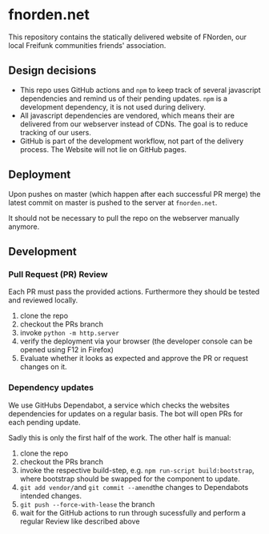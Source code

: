 # fnorden.net

This repository contains the statically delivered website of FNorden, our local Freifunk communities friends' association.



## Design decisions

- This repo uses GitHub actions and `npm` to keep track of several javascript dependencies and remind us of their pending updates. 
  `npm` is a development dependency, it is not used during delivery.
- All javascript dependencies are vendored, which means their are delivered from our webserver instead of CDNs.
  The goal is to reduce tracking of our users.
- GitHub is part of the development workflow, not part of the delivery process. The Website will not lie on GitHub pages.



## Deployment

Upon pushes on master (which happen after each successful PR merge) the latest commit on master is pushed to the server at `fnorden.net`.

It should not be necessary to pull the repo on the webserver manually anymore.



## Development

### Pull Request (PR) Review

Each PR must pass the provided actions.
Furthermore they should be tested and reviewed locally.

1. clone the repo
2. checkout the PRs branch
3. invoke `python -m http.server`
4. verify the deployment via your browser (the developer console can be opened using F12 in Firefox)
5. Evaluate whether it looks as expected and approve the PR or request changes on it.

### Dependency updates

We use GitHubs Dependabot, a service which checks the websites dependencies for updates on a regular basis.
The bot will open PRs for each pending update.

Sadly this is only the first half of the work. The other half is manual:

1. clone the repo
2. checkout the PRs branch
3. invoke the respective build-step, e.g. `npm run-script build:bootstrap`, where bootstrap should be swapped for the component to update.
4. `git add vendor/`and `git commit --amend`the changes to Dependabots intended changes.
5. `git push --force-with-lease` the branch
6. wait for the GitHub actions to run through sucessfully and perform a regular Review like described above